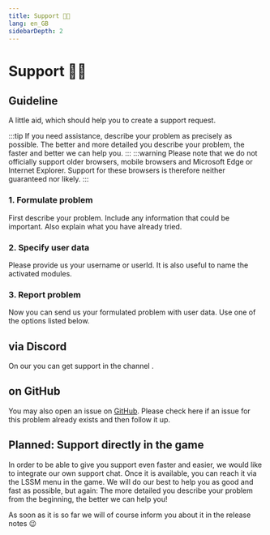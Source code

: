 ```yaml
---
title: Support 👨‍💻
lang: en_GB
sidebarDepth: 2
---
```


# Support 👨‍💻

## Guideline
A little aid, which should help you to create a support request.

:::tip
If you need assistance, describe your problem as precisely as possible. The better and more detailed you describe your problem, the faster and better we can help you.
:::
:::warning
Please note that we do not officially support older browsers, mobile browsers and Microsoft Edge or Internet Explorer. Support for these browsers is therefore neither guaranteed nor likely.
:::

### 1. Formulate problem
First describe your problem. Include any information that could be important. Also explain what you have already tried.

### 2. Specify user data
Please provide us your username or userId. It is also useful to name the activated modules.

### 3. Report problem
Now you can send us your formulated problem with user data. Use one of the options listed below.

## via Discord
On our <discord/> you can get support in the channel <discord-channel channel="lssm-help"/>.

## on GitHub
You may also open an issue on [GitHub][github.issues]. Please check here if an issue for this problem already exists and then follow it up.

## Planned: Support directly in the game
In order to be able to give you support even faster and easier, we would like to integrate our own support chat. Once it is available, you can reach it via the LSSM menu in the game. We will do our best to help you as good and fast as possible, but again: The more detailed you describe your problem from the beginning, the better we can help you!

As soon as it is so far we will of course inform you about it in the release notes :wink:

<!-- ==START_FOOTER== Do NOT edit anything below this line! Any edits will be removed as content is auto generated! -->
[lssm.status]: https://status.lss-manager.de/
[lssm.discord]: https://discord.gg/RcTNjpB
[lssm.userscript]: https://v4.lss-manager.de/lssm-v4.user.js
[lssm.donations]: https://donate.lss-manager.de/
[docs]: https://docs.lss-manager.de/
[docs.home]: /en_GB/
[docs.apps]: /en_GB/apps.md
[docs.appstore]: /en_GB/appstore.md
[docs.bugs]: /en_GB/bugs.md
[docs.error_report]: /en_GB/error_report.md
[docs.faq]: /en_GB/faq.md
[docs.metadata]: /en_GB/metadata.md
[docs.other]: /en_GB/other.md
[docs.settings]: /en_GB/settings.md
[docs.suggestions]: /en_GB/suggestions.md
[docs.support]: /en_GB/support.md
[games.self]: https://missionchief.co.uk
[tampermonkey]: https://tampermonkey.net/
[github]: https://github.com/LSS-Manager/LSSM-V.4
[github.issues]: https://github.com/LSS-Manager/LSSM-V.4/issues
[github.issues.open]: https://github.com/LSS-Manager/LSSM-V.4/issues?q=is%3Aissue+is%3Aopen+label%3Abug